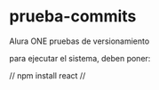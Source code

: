 # prueba-commits
Alura ONE pruebas de versionamiento

para ejecutar el sistema, deben poner:

// npm install react //
